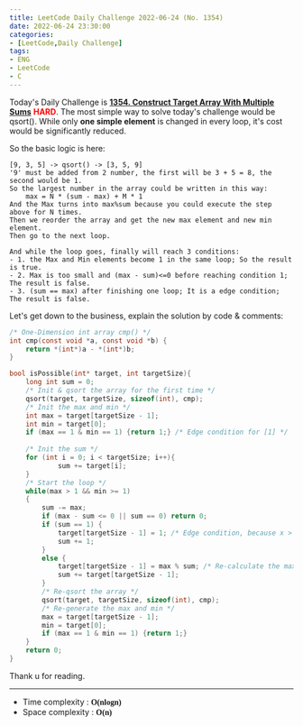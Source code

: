 ```yaml
---
title: LeetCode Daily Challenge 2022-06-24 (No. 1354)
date: 2022-06-24 23:30:00
categories:
- [LeetCode,Daily Challenge]
tags: 
- ENG
- LeetCode
- C
---
```

Today's Daily Challenge is **[1354. Construct Target Array With Multiple Sums](https://leetcode.com/problems/construct-target-array-with-multiple-sums/)** <font color=Red><b>HARD</b></font>. The most simple way to solve today's challenge would be qsort(). While only **one simple element** is changed in every loop, it's cost would be significantly reduced.

So the basic logic is here:
```
[9, 3, 5] -> qsort() -> [3, 5, 9]
'9' must be added from 2 number, the first will be 3 + 5 = 8, the second would be 1.
So the largest number in the array could be written in this way:
    max = N * (sum - max) + M * 1
And the Max turns into max%sum because you could execute the step above for N times.
Then we reorder the array and get the new max element and new min element.
Then go to the next loop.

And while the loop goes, finally will reach 3 conditions:
- 1. the Max and Min elements become 1 in the same loop; So the result is true.
- 2. Max is too small and (max - sum)<=0 before reaching condition 1; The result is false.
- 3. (sum == max) after finishing one loop; It is a edge condition; The result is false.
```

Let's get down to the business, explain the solution by code & comments:
```c
/* One-Dimension int array cmp() */
int cmp(const void *a, const void *b) {
    return *(int*)a - *(int*)b;
}

bool isPossible(int* target, int targetSize){
	long int sum = 0;
    /* Init & qsort the array for the first time */
    qsort(target, targetSize, sizeof(int), cmp);
    /* Init the max and min */
	int max = target[targetSize - 1];
	int min = target[0];
    if (max == 1 & min == 1) {return 1;} /* Edge condition for [1] */
    
    /* Init the sum */
    for (int i = 0; i < targetSize; i++){
			sum += target[i];
	}
    /* Start the loop */
	while(max > 1 && min >= 1)
	{
		sum -= max;
		if (max - sum <= 0 || sum == 0) return 0;
		if (sum == 1) {
			target[targetSize - 1] = 1; /* Edge condition, because x > 0, x%1 = x */
            sum += 1;
		}
        else {
			target[targetSize - 1] = max % sum; /* Re-calculate the max */
            sum += target[targetSize - 1];
		}
        /* Re-qsort the array */
		qsort(target, targetSize, sizeof(int), cmp);
        /* Re-generate the max and min */
		max = target[targetSize - 1];
		min = target[0];
	    if (max == 1 & min == 1) {return 1;}
    }
	return 0;
}
```

Thank u for reading.

---
- Time complexity : <font style="font-family:'Georgia'"><b>O(nlogn)</b></font>
- Space complexity : <font style="font-family:'Georgia'"><b>O(n)</b></font>